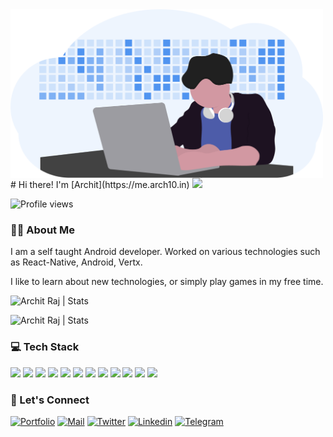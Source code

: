 <img align="center" alt="DEV" src="./dev_img.png" width=500px />
# Hi there! I'm [Archit](https://me.arch10.in) <img src="https://raw.githubusercontent.com/MartinHeinz/MartinHeinz/master/wave.gif" width="30px">

![Profile views](https://gpvc.arturio.dev/arch10)

### 🙍‍♂️ About Me

I am a self taught Android developer. Worked on various technologies such as React-Native, Android, Vertx.

I like to learn about new technologies, or simply play games in my free time.

<p align="left"> <img src="https://github-readme-stats.vercel.app/api?username=arch10&count_private=true&show_icons=true&include_all_commits=true" alt="Archit Raj | Stats" />

<p align="left"> <img src="https://github-readme-stats.vercel.app/api/top-langs/?username=arch10&layout=compact" alt="Archit Raj | Stats" />

### 💻 Tech Stack

![](https://img.shields.io/badge/Code-JavaScript-informational?style=for-the-badge&logo=javascript&color=5094F0)
![](https://img.shields.io/badge/Code-Java-informational?style=for-the-badge&logo=java&color=5094F0)
![](https://img.shields.io/badge/Code-Kotlin-informational?style=for-the-badge&logo=kotlin&color=5094F0)
![](https://img.shields.io/badge/Code-Android-informational?style=for-the-badge&logo=android&color=5094F0)
![](https://img.shields.io/badge/Code-React-informational?style=for-the-badge&logo=react&color=5094F0)
![](https://img.shields.io/badge/Code-React%20Native-informational?style=for-the-badge&logo=react&color=5094F0)
![](https://img.shields.io/badge/Code-Vertx-informational?style=for-the-badge&color=5094F0)
![](https://img.shields.io/badge/Database-MongoDB-informational?style=for-the-badge&logo=mongodb&color=5094F0)
![](https://img.shields.io/badge/Database-MySql-informational?style=for-the-badge&logo=mysql&logoColor=white&color=5094F0)
![](https://img.shields.io/badge/Tools-Git-informational?style=for-the-badge&logo=git&color=5094F0)
![](https://img.shields.io/badge/Tools-Docker-informational?style=for-the-badge&logo=docker&color=5094F0)
![](https://img.shields.io/badge/Tools-Kubernetes-informational?style=for-the-badge&logo=kubernetes&color=5094F0)

### 🤝 Let's Connect

[![Portfolio](https://img.shields.io/badge/-Portfolio-gray?style=for-the-badge&logo=google-chrome&logoColor=white)](https://me.arch10.in/)
[![Mail](https://img.shields.io/badge/-Say%20Hi!-gray?style=for-the-badge&logo=gmail)](mailto:arch1824@gmail.com)
[![Twitter](https://img.shields.io/badge/-Twitter-gray?style=for-the-badge&logo=twitter)](https://twitter.com/arch1006)
[![Linkedin](https://img.shields.io/badge/-LinkedIn-gray?style=for-the-badge&logo=Linkedin)](https://www.linkedin.com/in/arch6/)
[![Telegram](https://img.shields.io/badge/-Telegram-gray?style=for-the-badge&logo=telegram)](https://t.me/arch1824)
